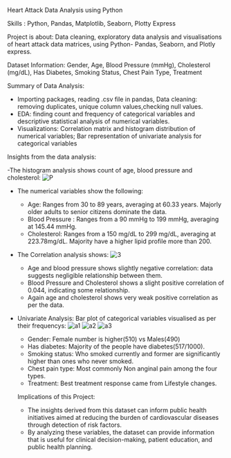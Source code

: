Heart Attack Data Analysis using Python 

Skills : Python, Pandas, Matplotlib, Seaborn, Plotty Express

Project is about: Data cleaning, exploratory data analysis and visualisations of heart attack data matrices, using Python- Pandas, Seaborn, and Plotly express.

Dataset Information: Gender, Age, Blood Pressure (mmHg), Cholesterol (mg/dL), Has Diabetes, Smoking Status, Chest Pain Type, Treatment

Summary of Data Analysis:

- Importing packages, reading .csv file in pandas, Data cleaning: removing duplicates, unique column values,checking null values.
- EDA: finding count and frequency of categorical variables and descriptive statistical analysis of numerical variables.
- Visualizations: Correlation matrix and histogram distribution of numerical variables; Bar representation of univariate analysis for categorical variables

Insights from the data analysis:

-The histogram analysis shows count of age, blood pressure and cholesterol:
  ![P](https://github.com/user-attachments/assets/e703d188-c1f6-4338-9129-1d8a2631b5a1)

- The numerical variables show the following:
  
     - Age: Ranges from  30 to 89 years, averaging at 60.33 years. Majorly older adults to senior citizens dominate the data.
     - Blood Pressure : Ranges from a 90 mmHg to 199 mmHg, averaging at 145.44 mmHg.
     - Cholesterol: Ranges from a 150 mg/dL to 299 mg/dL, averaging at 223.78mg/dL. Majority have a higher lipid profile more than 200.
        

- The Correlation analysis shows:
  ![3](https://github.com/user-attachments/assets/ff7a267e-40f6-4026-a0b2-512328e6a8b2)

     - Age and blood pressure shows slightly negative correlation: data suggests negligible relationship between them.
     -  Blood Pressure and Cholesterol shows a slight positive correlation of 0.044, indicating some relationship.
     -  Again age and cholesterol shows very weak positive correlation as per the data.

- Univariate Analysis: Bar plot of categorical variables visualised as per their frequencys: 
  ![a1](https://github.com/user-attachments/assets/1c677b2c-f717-4cca-9572-fe6d6433aa61)
  ![a2](https://github.com/user-attachments/assets/241a012f-c421-401d-b860-9e90fdadde5b)
  ![a3](https://github.com/user-attachments/assets/3b082d95-d7d9-4627-93dc-db630004f590)

     - Gender: Female number is higher(510) vs Males(490)
     - Has diabetes: Majority of the people have diabetes(517/1000).
     - Smoking status: Who smoked currently and former are significantly higher than ones who never smoked.
     - Chest pain type: Most commonly Non anginal pain among the four types.
     - Treatment: Best treatment response came from Lifestyle changes.
 
  Implications of this Project:

   - The insights derived from this dataset can inform public health initiatives aimed at reducing the burden of cardiovascular diseases through detection of risk factors.
   - By analyzing these variables, the dataset can provide information that is useful for clinical decision-making, patient education, and public health planning.
